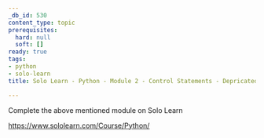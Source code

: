 ```yaml
---
_db_id: 530
content_type: topic
prerequisites:
  hard: null
  soft: []
ready: true
tags:
- python
- solo-learn
title: Solo Learn - Python - Module 2 - Control Statements - Depricated

---
```


Complete the above mentioned module on Solo Learn

https://www.sololearn.com/Course/Python/
